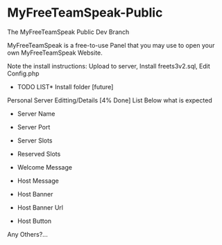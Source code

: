 # MyFreeTeamSpeak-Public
The MyFreeTeamSpeak Public Dev Branch

MyFreeTeamSpeak is a free-to-use Panel that you may use to open your own MyFreeTeamSpeak Website.

Note the install instructions:
Upload to server,
Install freets3v2.sql,
Edit Config.php


* TODO LIST*
Install folder [future]

Personal Server Editting/Details [4% Done] List Below what is expected

* Server Name

* Server Port

* Server Slots

* Reserved Slots

* Welcome Message

* Host Message

* Host Banner

* Host Banner Url

* Host Button

Any Others?...